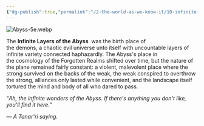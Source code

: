 ```yaml
---
{"dg-publish":true,"permalink":"/2-the-world-as-we-know-it/10-infinite-layers-of-the-abyss/","created":"2025-01-20T21:07:34.977-06:00","updated":"2025-01-21T19:26:27.618-06:00"}
---
```



![Abyss-5e.webp](/img/user/Images/Abyss-5e.webp)


The **Infinite Layers of the Abyss**  was the birth place of the demons, a chaotic evil universe unto itself with uncountable layers of infinite variety connected haphazardly. The Abyss's place in the cosmology of the Forgotten Realms shifted over time, but the nature of the plane remained fairly constant: a violent, malevolent place where the strong survived on the backs of the weak, the weak conspired to overthrow the strong, alliances only lasted while convenient, and the landscape itself tortured the mind and body of all who dared to pass.

“*Ah, the infinite wonders of the Abyss. If there's anything you don't like, you'll find it here.*”

— *A Tanar'ri saying.*